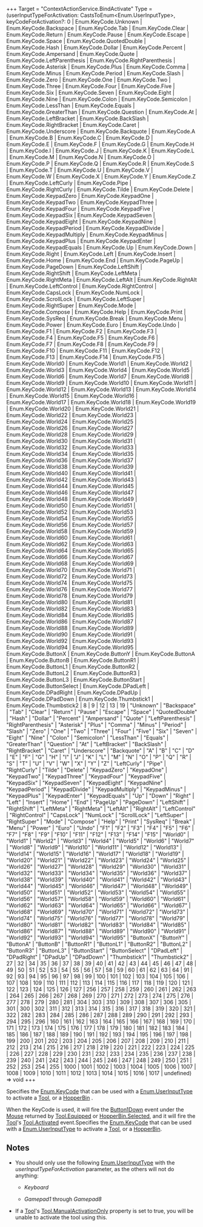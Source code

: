 +++
Target = "ContextActionService.BindActivate"
Type = (userInputTypeForActivation: CastsToEnum<Enum.UserInputType>, keyCodeForActivation?: 0 | Enum.KeyCode.Unknown | Enum.KeyCode.Backspace | Enum.KeyCode.Tab | Enum.KeyCode.Clear | Enum.KeyCode.Return | Enum.KeyCode.Pause | Enum.KeyCode.Escape | Enum.KeyCode.Space | Enum.KeyCode.QuotedDouble | Enum.KeyCode.Hash | Enum.KeyCode.Dollar | Enum.KeyCode.Percent | Enum.KeyCode.Ampersand | Enum.KeyCode.Quote | Enum.KeyCode.LeftParenthesis | Enum.KeyCode.RightParenthesis | Enum.KeyCode.Asterisk | Enum.KeyCode.Plus | Enum.KeyCode.Comma | Enum.KeyCode.Minus | Enum.KeyCode.Period | Enum.KeyCode.Slash | Enum.KeyCode.Zero | Enum.KeyCode.One | Enum.KeyCode.Two | Enum.KeyCode.Three | Enum.KeyCode.Four | Enum.KeyCode.Five | Enum.KeyCode.Six | Enum.KeyCode.Seven | Enum.KeyCode.Eight | Enum.KeyCode.Nine | Enum.KeyCode.Colon | Enum.KeyCode.Semicolon | Enum.KeyCode.LessThan | Enum.KeyCode.Equals | Enum.KeyCode.GreaterThan | Enum.KeyCode.Question | Enum.KeyCode.At | Enum.KeyCode.LeftBracket | Enum.KeyCode.BackSlash | Enum.KeyCode.RightBracket | Enum.KeyCode.Caret | Enum.KeyCode.Underscore | Enum.KeyCode.Backquote | Enum.KeyCode.A | Enum.KeyCode.B | Enum.KeyCode.C | Enum.KeyCode.D | Enum.KeyCode.E | Enum.KeyCode.F | Enum.KeyCode.G | Enum.KeyCode.H | Enum.KeyCode.I | Enum.KeyCode.J | Enum.KeyCode.K | Enum.KeyCode.L | Enum.KeyCode.M | Enum.KeyCode.N | Enum.KeyCode.O | Enum.KeyCode.P | Enum.KeyCode.Q | Enum.KeyCode.R | Enum.KeyCode.S | Enum.KeyCode.T | Enum.KeyCode.U | Enum.KeyCode.V | Enum.KeyCode.W | Enum.KeyCode.X | Enum.KeyCode.Y | Enum.KeyCode.Z | Enum.KeyCode.LeftCurly | Enum.KeyCode.Pipe | Enum.KeyCode.RightCurly | Enum.KeyCode.Tilde | Enum.KeyCode.Delete | Enum.KeyCode.KeypadZero | Enum.KeyCode.KeypadOne | Enum.KeyCode.KeypadTwo | Enum.KeyCode.KeypadThree | Enum.KeyCode.KeypadFour | Enum.KeyCode.KeypadFive | Enum.KeyCode.KeypadSix | Enum.KeyCode.KeypadSeven | Enum.KeyCode.KeypadEight | Enum.KeyCode.KeypadNine | Enum.KeyCode.KeypadPeriod | Enum.KeyCode.KeypadDivide | Enum.KeyCode.KeypadMultiply | Enum.KeyCode.KeypadMinus | Enum.KeyCode.KeypadPlus | Enum.KeyCode.KeypadEnter | Enum.KeyCode.KeypadEquals | Enum.KeyCode.Up | Enum.KeyCode.Down | Enum.KeyCode.Right | Enum.KeyCode.Left | Enum.KeyCode.Insert | Enum.KeyCode.Home | Enum.KeyCode.End | Enum.KeyCode.PageUp | Enum.KeyCode.PageDown | Enum.KeyCode.LeftShift | Enum.KeyCode.RightShift | Enum.KeyCode.LeftMeta | Enum.KeyCode.RightMeta | Enum.KeyCode.LeftAlt | Enum.KeyCode.RightAlt | Enum.KeyCode.LeftControl | Enum.KeyCode.RightControl | Enum.KeyCode.CapsLock | Enum.KeyCode.NumLock | Enum.KeyCode.ScrollLock | Enum.KeyCode.LeftSuper | Enum.KeyCode.RightSuper | Enum.KeyCode.Mode | Enum.KeyCode.Compose | Enum.KeyCode.Help | Enum.KeyCode.Print | Enum.KeyCode.SysReq | Enum.KeyCode.Break | Enum.KeyCode.Menu | Enum.KeyCode.Power | Enum.KeyCode.Euro | Enum.KeyCode.Undo | Enum.KeyCode.F1 | Enum.KeyCode.F2 | Enum.KeyCode.F3 | Enum.KeyCode.F4 | Enum.KeyCode.F5 | Enum.KeyCode.F6 | Enum.KeyCode.F7 | Enum.KeyCode.F8 | Enum.KeyCode.F9 | Enum.KeyCode.F10 | Enum.KeyCode.F11 | Enum.KeyCode.F12 | Enum.KeyCode.F13 | Enum.KeyCode.F14 | Enum.KeyCode.F15 | Enum.KeyCode.World0 | Enum.KeyCode.World1 | Enum.KeyCode.World2 | Enum.KeyCode.World3 | Enum.KeyCode.World4 | Enum.KeyCode.World5 | Enum.KeyCode.World6 | Enum.KeyCode.World7 | Enum.KeyCode.World8 | Enum.KeyCode.World9 | Enum.KeyCode.World10 | Enum.KeyCode.World11 | Enum.KeyCode.World12 | Enum.KeyCode.World13 | Enum.KeyCode.World14 | Enum.KeyCode.World15 | Enum.KeyCode.World16 | Enum.KeyCode.World17 | Enum.KeyCode.World18 | Enum.KeyCode.World19 | Enum.KeyCode.World20 | Enum.KeyCode.World21 | Enum.KeyCode.World22 | Enum.KeyCode.World23 | Enum.KeyCode.World24 | Enum.KeyCode.World25 | Enum.KeyCode.World26 | Enum.KeyCode.World27 | Enum.KeyCode.World28 | Enum.KeyCode.World29 | Enum.KeyCode.World30 | Enum.KeyCode.World31 | Enum.KeyCode.World32 | Enum.KeyCode.World33 | Enum.KeyCode.World34 | Enum.KeyCode.World35 | Enum.KeyCode.World36 | Enum.KeyCode.World37 | Enum.KeyCode.World38 | Enum.KeyCode.World39 | Enum.KeyCode.World40 | Enum.KeyCode.World41 | Enum.KeyCode.World42 | Enum.KeyCode.World43 | Enum.KeyCode.World44 | Enum.KeyCode.World45 | Enum.KeyCode.World46 | Enum.KeyCode.World47 | Enum.KeyCode.World48 | Enum.KeyCode.World49 | Enum.KeyCode.World50 | Enum.KeyCode.World51 | Enum.KeyCode.World52 | Enum.KeyCode.World53 | Enum.KeyCode.World54 | Enum.KeyCode.World55 | Enum.KeyCode.World56 | Enum.KeyCode.World57 | Enum.KeyCode.World58 | Enum.KeyCode.World59 | Enum.KeyCode.World60 | Enum.KeyCode.World61 | Enum.KeyCode.World62 | Enum.KeyCode.World63 | Enum.KeyCode.World64 | Enum.KeyCode.World65 | Enum.KeyCode.World66 | Enum.KeyCode.World67 | Enum.KeyCode.World68 | Enum.KeyCode.World69 | Enum.KeyCode.World70 | Enum.KeyCode.World71 | Enum.KeyCode.World72 | Enum.KeyCode.World73 | Enum.KeyCode.World74 | Enum.KeyCode.World75 | Enum.KeyCode.World76 | Enum.KeyCode.World77 | Enum.KeyCode.World78 | Enum.KeyCode.World79 | Enum.KeyCode.World80 | Enum.KeyCode.World81 | Enum.KeyCode.World82 | Enum.KeyCode.World83 | Enum.KeyCode.World84 | Enum.KeyCode.World85 | Enum.KeyCode.World86 | Enum.KeyCode.World87 | Enum.KeyCode.World88 | Enum.KeyCode.World89 | Enum.KeyCode.World90 | Enum.KeyCode.World91 | Enum.KeyCode.World92 | Enum.KeyCode.World93 | Enum.KeyCode.World94 | Enum.KeyCode.World95 | Enum.KeyCode.ButtonX | Enum.KeyCode.ButtonY | Enum.KeyCode.ButtonA | Enum.KeyCode.ButtonB | Enum.KeyCode.ButtonR1 | Enum.KeyCode.ButtonL1 | Enum.KeyCode.ButtonR2 | Enum.KeyCode.ButtonL2 | Enum.KeyCode.ButtonR3 | Enum.KeyCode.ButtonL3 | Enum.KeyCode.ButtonStart | Enum.KeyCode.ButtonSelect | Enum.KeyCode.DPadLeft | Enum.KeyCode.DPadRight | Enum.KeyCode.DPadUp | Enum.KeyCode.DPadDown | Enum.KeyCode.Thumbstick1 | Enum.KeyCode.Thumbstick2 | 8 | 9 | 12 | 13 | 19 | "Unknown" | "Backspace" | "Tab" | "Clear" | "Return" | "Pause" | "Escape" | "Space" | "QuotedDouble" | "Hash" | "Dollar" | "Percent" | "Ampersand" | "Quote" | "LeftParenthesis" | "RightParenthesis" | "Asterisk" | "Plus" | "Comma" | "Minus" | "Period" | "Slash" | "Zero" | "One" | "Two" | "Three" | "Four" | "Five" | "Six" | "Seven" | "Eight" | "Nine" | "Colon" | "Semicolon" | "LessThan" | "Equals" | "GreaterThan" | "Question" | "At" | "LeftBracket" | "BackSlash" | "RightBracket" | "Caret" | "Underscore" | "Backquote" | "A" | "B" | "C" | "D" | "E" | "F" | "G" | "H" | "I" | "J" | "K" | "L" | "M" | "N" | "O" | "P" | "Q" | "R" | "S" | "T" | "U" | "V" | "W" | "X" | "Y" | "Z" | "LeftCurly" | "Pipe" | "RightCurly" | "Tilde" | "Delete" | "KeypadZero" | "KeypadOne" | "KeypadTwo" | "KeypadThree" | "KeypadFour" | "KeypadFive" | "KeypadSix" | "KeypadSeven" | "KeypadEight" | "KeypadNine" | "KeypadPeriod" | "KeypadDivide" | "KeypadMultiply" | "KeypadMinus" | "KeypadPlus" | "KeypadEnter" | "KeypadEquals" | "Up" | "Down" | "Right" | "Left" | "Insert" | "Home" | "End" | "PageUp" | "PageDown" | "LeftShift" | "RightShift" | "LeftMeta" | "RightMeta" | "LeftAlt" | "RightAlt" | "LeftControl" | "RightControl" | "CapsLock" | "NumLock" | "ScrollLock" | "LeftSuper" | "RightSuper" | "Mode" | "Compose" | "Help" | "Print" | "SysReq" | "Break" | "Menu" | "Power" | "Euro" | "Undo" | "F1" | "F2" | "F3" | "F4" | "F5" | "F6" | "F7" | "F8" | "F9" | "F10" | "F11" | "F12" | "F13" | "F14" | "F15" | "World0" | "World1" | "World2" | "World3" | "World4" | "World5" | "World6" | "World7" | "World8" | "World9" | "World10" | "World11" | "World12" | "World13" | "World14" | "World15" | "World16" | "World17" | "World18" | "World19" | "World20" | "World21" | "World22" | "World23" | "World24" | "World25" | "World26" | "World27" | "World28" | "World29" | "World30" | "World31" | "World32" | "World33" | "World34" | "World35" | "World36" | "World37" | "World38" | "World39" | "World40" | "World41" | "World42" | "World43" | "World44" | "World45" | "World46" | "World47" | "World48" | "World49" | "World50" | "World51" | "World52" | "World53" | "World54" | "World55" | "World56" | "World57" | "World58" | "World59" | "World60" | "World61" | "World62" | "World63" | "World64" | "World65" | "World66" | "World67" | "World68" | "World69" | "World70" | "World71" | "World72" | "World73" | "World74" | "World75" | "World76" | "World77" | "World78" | "World79" | "World80" | "World81" | "World82" | "World83" | "World84" | "World85" | "World86" | "World87" | "World88" | "World89" | "World90" | "World91" | "World92" | "World93" | "World94" | "World95" | "ButtonX" | "ButtonY" | "ButtonA" | "ButtonB" | "ButtonR1" | "ButtonL1" | "ButtonR2" | "ButtonL2" | "ButtonR3" | "ButtonL3" | "ButtonStart" | "ButtonSelect" | "DPadLeft" | "DPadRight" | "DPadUp" | "DPadDown" | "Thumbstick1" | "Thumbstick2" | 27 | 32 | 34 | 35 | 36 | 37 | 38 | 39 | 40 | 41 | 42 | 43 | 44 | 45 | 46 | 47 | 48 | 49 | 50 | 51 | 52 | 53 | 54 | 55 | 56 | 57 | 58 | 59 | 60 | 61 | 62 | 63 | 64 | 91 | 92 | 93 | 94 | 95 | 96 | 97 | 98 | 99 | 100 | 101 | 102 | 103 | 104 | 105 | 106 | 107 | 108 | 109 | 110 | 111 | 112 | 113 | 114 | 115 | 116 | 117 | 118 | 119 | 120 | 121 | 122 | 123 | 124 | 125 | 126 | 127 | 256 | 257 | 258 | 259 | 260 | 261 | 262 | 263 | 264 | 265 | 266 | 267 | 268 | 269 | 270 | 271 | 272 | 273 | 274 | 275 | 276 | 277 | 278 | 279 | 280 | 281 | 304 | 303 | 310 | 309 | 308 | 307 | 306 | 305 | 301 | 300 | 302 | 311 | 312 | 313 | 314 | 315 | 316 | 317 | 318 | 319 | 320 | 321 | 322 | 282 | 283 | 284 | 285 | 286 | 287 | 288 | 289 | 290 | 291 | 292 | 293 | 294 | 295 | 296 | 160 | 161 | 162 | 163 | 164 | 165 | 166 | 167 | 168 | 169 | 170 | 171 | 172 | 173 | 174 | 175 | 176 | 177 | 178 | 179 | 180 | 181 | 182 | 183 | 184 | 185 | 186 | 187 | 188 | 189 | 190 | 191 | 192 | 193 | 194 | 195 | 196 | 197 | 198 | 199 | 200 | 201 | 202 | 203 | 204 | 205 | 206 | 207 | 208 | 209 | 210 | 211 | 212 | 213 | 214 | 215 | 216 | 217 | 218 | 219 | 220 | 221 | 222 | 223 | 224 | 225 | 226 | 227 | 228 | 229 | 230 | 231 | 232 | 233 | 234 | 235 | 236 | 237 | 238 | 239 | 240 | 241 | 242 | 243 | 244 | 245 | 246 | 247 | 248 | 249 | 250 | 251 | 252 | 253 | 254 | 255 | 1000 | 1001 | 1002 | 1003 | 1004 | 1005 | 1006 | 1007 | 1008 | 1009 | 1010 | 1011 | 1012 | 1013 | 1014 | 1015 | 1016 | 1017 | undefined) => void
+++

Specifies the [Enum.KeyCode](https://developer.roblox.com/search#stq=KeyCode) that can be used with a [Enum.UserInputType](https://developer.roblox.com/search#stq=UserInputType) to activate a [Tool](https://wiki.roblox.com/index.php?title=Tool), or a [HopperBin](https://wiki.roblox.com/index.php?title=HopperBin) .When the KeyCode is used, it will fire the [Button1Down](https://wiki.roblox.com/index.php?title=Button1Down) event under the [Mouse](https://wiki.roblox.com/index.php?title=Mouse) returned by [Tool.Equipped](https://developer.roblox.com/api-reference/event/Tool/Equipped) or [HopperBin.Selected](https://developer.roblox.com/api-reference/event/HopperBin/Selected), and it will fire the [Tool](https://wiki.roblox.com/index.php?title=Tool)'s [Tool.Activated](https://developer.roblox.com/api-reference/event/Tool/Activated) event.Specifies the [Enum.KeyCode](https://developer.roblox.com/search#stq=KeyCode) that can be used with a [Enum.UserInputType](https://developer.roblox.com/search#stq=UserInputType) to activate a [Tool](https://wiki.roblox.com/index.php?title=Tool), or a [HopperBin](https://wiki.roblox.com/index.php?title=HopperBin).## Notes* You should only use the following [Enum.UserInputType](https://developer.roblox.com/search#stq=UserInputType) with the _userInputTypeForActivation_ parameter, as the others will not do anything:  - _Keyboard_  - _Gamepad1_ through _Gamepad8_* If a [Tool](https://wiki.roblox.com/index.php?title=Tool)'s [Tool.ManualActivationOnly](https://developer.roblox.com/api-reference/property/Tool/ManualActivationOnly) property is set to true, you will be unable to activate the tool using this.